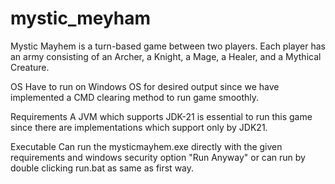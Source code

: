 # mystic_meyham
Mystic Mayhem is a turn-based game between two players. Each player has an army consisting of an Archer, a Knight, a Mage, a Healer, and a Mythical Creature.


OS
Have to run on Windows OS for desired output since we have implemented a CMD clearing method to run game smoothly.
 
Requirements
A JVM which supports JDK-21 is essential to run this game since there are implementations which support only by JDK21.

Executable
Can run the mysticmayhem.exe directly with the given requirements and windows security option "Run Anyway"
or can run by double clicking run.bat as same as first way.
